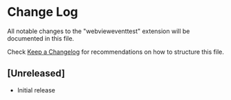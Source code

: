 # Change Log

All notable changes to the "webvieweventtest" extension will be documented in this file.

Check [Keep a Changelog](http://keepachangelog.com/) for recommendations on how to structure this file.

## [Unreleased]

- Initial release